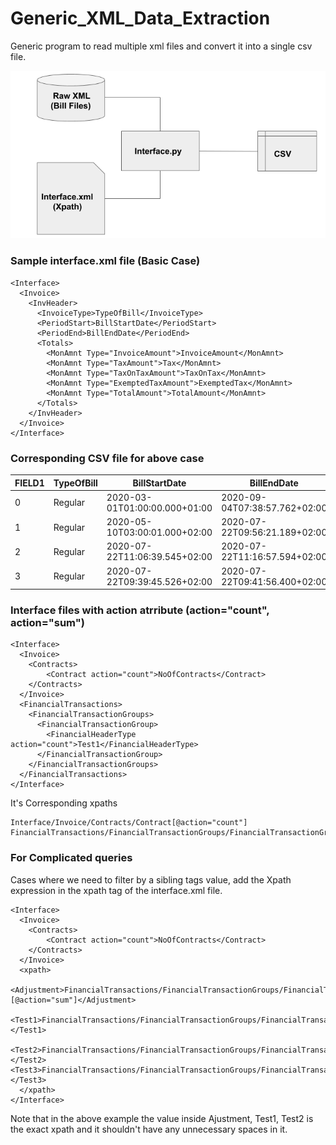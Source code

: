 # Generic_XML_Data_Extraction
Generic program to read multiple xml files and convert it into a single csv file.

![Block Diagram](https://github.com/MDfarazuddin99/Generic_XML/blob/master/Readme_fig1.png)

### Sample interface.xml file (Basic Case)
```
<Interface>
  <Invoice>
    <InvHeader>
      <InvoiceType>TypeOfBill</InvoiceType>
      <PeriodStart>BillStartDate</PeriodStart>
      <PeriodEnd>BillEndDate</PeriodEnd>
      <Totals>
        <MonAmnt Type="InvoiceAmount">InvoiceAmount</MonAmnt>
        <MonAmnt Type="TaxAmount">Tax</MonAmnt>
        <MonAmnt Type="TaxOnTaxAmount">TaxOnTax</MonAmnt>
        <MonAmnt Type="ExemptedTaxAmount">ExemptedTax</MonAmnt>
        <MonAmnt Type="TotalAmount">TotalAmount</MonAmnt>
      </Totals>
    </InvHeader>
  </Invoice>
</Interface>
```
### Corresponding CSV file for above case
|FIELD1|TypeOfBill|BillStartDate                |BillEndDate                  |InvoiceAmount|Tax      |TaxOnTax|ExemptedTax|TotalAmount|
|------|----------|-----------------------------|-----------------------------|-------------|---------|--------|-----------|-----------|
|0     |Regular   |2020-03-01T01:00:00.000+01:00|2020-09-04T07:38:57.762+02:00|0.000000     |0.000000 |0.000000|0.000000   |0.000000   |
|1     |Regular   |2020-05-10T03:00:01.000+02:00|2020-07-22T09:56:21.189+02:00|50.000000    |22.500000|0       |0.0        |72.500000  |
|2     |Regular   |2020-07-22T11:06:39.545+02:00|2020-07-22T11:16:57.594+02:00|1.000000     |0.450000 |0       |0.0        |1.450000   |
|3     |Regular   |2020-07-22T09:39:45.526+02:00|2020-07-22T09:41:56.400+02:00|34.482758    |15.517242|0       |0.0        |50.000000  |


### Interface files with action atrribute (action="count", action="sum")
```
<Interface>
  <Invoice>
    <Contracts>
    	<Contract action="count">NoOfContracts</Contract>
    </Contracts>
  </Invoice>
  <FinancialTransactions>
    <FinancialTransactionGroups>
      <FinancialTransactionGroup>
        <FinancialHeaderType action="count">Test1</FinancialHeaderType>
      </FinancialTransactionGroup>
    </FinancialTransactionGroups>
  </FinancialTransactions>
</Interface>
```
It's Corresponding xpaths  
```
Interface/Invoice/Contracts/Contract[@action="count"]
FinancialTransactions/FinancialTransactionGroups/FinancialTransactionGroup/FinancialHeaderType[@action="count"]
```
### For Complicated queries
Cases where we need to filter by a sibling tags value, add the Xpath expression in the xpath tag of the interface.xml file.
```
<Interface>
  <Invoice>
    <Contracts>
    	<Contract action="count">NoOfContracts</Contract>
    </Contracts>
  </Invoice>
  <xpath>
  <Adjustment>FinancialTransactions/FinancialTransactionGroups/FinancialTransactionGroup[FinancialHeaderType="adjustment"]/FinancialHeaders/FinancialHeader/Amounts/MonAmnt[@Type="OPEN_CREDIT"][@action="sum"]</Adjustment>
    <Test1>FinancialTransactions/FinancialTransactionGroups/FinancialTransactionGroup/FinancialHeaderType[@action="count"]</Test1>
  <Test2>FinancialTransactions/FinancialTransactionGroups/FinancialTransactionGroup[FinancialHeaderType="Payment"]/FinancialHeaders/FinancialHeader/Amounts/MonAmnt[@action="sum"]</Test2>    <Test3>FinancialTransactions/FinancialTransactionGroups/FinancialTransactionGroup[FinancialHeaderType="Invoice"]/FinancialHeaders/FinancialHeader/Amounts/MonAmnt[@action="sum"]</Test3>
  </xpath>
</Interface>
```
Note that in the above example the value inside Ajustment, Test1, Test2 is the exact xpath and it shouldn't have any unnecessary spaces in it. 
